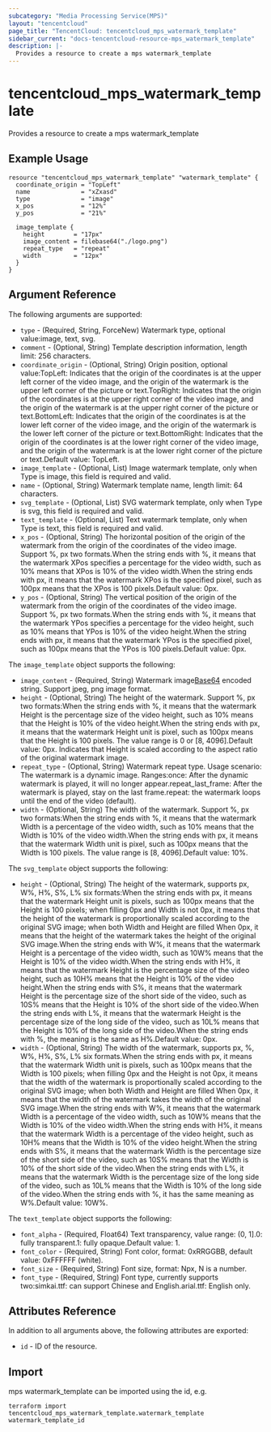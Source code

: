 ```yaml
---
subcategory: "Media Processing Service(MPS)"
layout: "tencentcloud"
page_title: "TencentCloud: tencentcloud_mps_watermark_template"
sidebar_current: "docs-tencentcloud-resource-mps_watermark_template"
description: |-
  Provides a resource to create a mps watermark_template
---
```


# tencentcloud_mps_watermark_template

Provides a resource to create a mps watermark_template

## Example Usage

```hcl
resource "tencentcloud_mps_watermark_template" "watermark_template" {
  coordinate_origin = "TopLeft"
  name              = "xZxasd"
  type              = "image"
  x_pos             = "12%"
  y_pos             = "21%"

  image_template {
    height        = "17px"
    image_content = filebase64("./logo.png")
    repeat_type   = "repeat"
    width         = "12px"
  }
}
```

## Argument Reference

The following arguments are supported:

* `type` - (Required, String, ForceNew) Watermark type, optional value:image, text, svg.
* `comment` - (Optional, String) Template description information, length limit: 256 characters.
* `coordinate_origin` - (Optional, String) Origin position, optional value:TopLeft: Indicates that the origin of the coordinates is at the upper left corner of the video image, and the origin of the watermark is the upper left corner of the picture or text.TopRight: Indicates that the origin of the coordinates is at the upper right corner of the video image, and the origin of the watermark is at the upper right corner of the picture or text.BottomLeft: Indicates that the origin of the coordinates is at the lower left corner of the video image, and the origin of the watermark is the lower left corner of the picture or text.BottomRight: Indicates that the origin of the coordinates is at the lower right corner of the video image, and the origin of the watermark is at the lower right corner of the picture or text.Default value: TopLeft.
* `image_template` - (Optional, List) Image watermark template, only when Type is image, this field is required and valid.
* `name` - (Optional, String) Watermark template name, length limit: 64 characters.
* `svg_template` - (Optional, List) SVG watermark template, only when Type is svg, this field is required and valid.
* `text_template` - (Optional, List) Text watermark template, only when Type is text, this field is required and valid.
* `x_pos` - (Optional, String) The horizontal position of the origin of the watermark from the origin of the coordinates of the video image. Support %, px two formats.When the string ends with %, it means that the watermark XPos specifies a percentage for the video width, such as 10% means that XPos is 10% of the video width.When the string ends with px, it means that the watermark XPos is the specified pixel, such as 100px means that the XPos is 100 pixels.Default value: 0px.
* `y_pos` - (Optional, String) The vertical position of the origin of the watermark from the origin of the coordinates of the video image. Support %, px two formats.When the string ends with %, it means that the watermark YPos specifies a percentage for the video height, such as 10% means that YPos is 10% of the video height.When the string ends with px, it means that the watermark YPos is the specified pixel, such as 100px means that the YPos is 100 pixels.Default value: 0px.

The `image_template` object supports the following:

* `image_content` - (Required, String) Watermark image[Base64](https://tools.ietf.org/html/rfc4648) encoded string. Support jpeg, png image format.
* `height` - (Optional, String) The height of the watermark. Support %, px two formats:When the string ends with %, it means that the watermark Height is the percentage size of the video height, such as 10% means that the Height is 10% of the video height.When the string ends with px, it means that the watermark Height unit is pixel, such as 100px means that the Height is 100 pixels. The value range is 0 or [8, 4096].Default value: 0px. Indicates that Height is scaled according to the aspect ratio of the original watermark image.
* `repeat_type` - (Optional, String) Watermark repeat type. Usage scenario: The watermark is a dynamic image. Ranges:once: After the dynamic watermark is played, it will no longer appear.repeat_last_frame: After the watermark is played, stay on the last frame.repeat: the watermark loops until the end of the video (default).
* `width` - (Optional, String) The width of the watermark. Support %, px two formats:When the string ends with %, it means that the watermark Width is a percentage of the video width, such as 10% means that the Width is 10% of the video width.When the string ends with px, it means that the watermark Width unit is pixel, such as 100px means that the Width is 100 pixels. The value range is [8, 4096].Default value: 10%.

The `svg_template` object supports the following:

* `height` - (Optional, String) The height of the watermark, supports px, W%, H%, S%, L% six formats:When the string ends with px, it means that the watermark Height unit is pixels, such as 100px means that the Height is 100 pixels; when filling 0px and Width is not 0px, it means that the height of the watermark is proportionally scaled according to the original SVG image; when both Width and Height are filled When 0px, it means that the height of the watermark takes the height of the original SVG image.When the string ends with W%, it means that the watermark Height is a percentage of the video width, such as 10W% means that the Height is 10% of the video width.When the string ends with H%, it means that the watermark Height is the percentage size of the video height, such as 10H% means that the Height is 10% of the video height.When the string ends with S%, it means that the watermark Height is the percentage size of the short side of the video, such as 10S% means that the Height is 10% of the short side of the video.When the string ends with L%, it means that the watermark Height is the percentage size of the long side of the video, such as 10L% means that the Height is 10% of the long side of the video.When the string ends with %, the meaning is the same as H%.Default value: 0px.
* `width` - (Optional, String) The width of the watermark, supports px, %, W%, H%, S%, L% six formats.When the string ends with px, it means that the watermark Width unit is pixels, such as 100px means that the Width is 100 pixels; when filling 0px and the Height is not 0px, it means that the width of the watermark is proportionally scaled according to the original SVG image; when both Width and Height are filled When 0px, it means that the width of the watermark takes the width of the original SVG image.When the string ends with W%, it means that the watermark Width is a percentage of the video width, such as 10W% means that the Width is 10% of the video width.When the string ends with H%, it means that the watermark Width is a percentage of the video height, such as 10H% means that the Width is 10% of the video height.When the string ends with S%, it means that the watermark Width is the percentage size of the short side of the video, such as 10S% means that the Width is 10% of the short side of the video.When the string ends with L%, it means that the watermark Width is the percentage size of the long side of the video, such as 10L% means that the Width is 10% of the long side of the video.When the string ends with %, it has the same meaning as W%.Default value: 10W%.

The `text_template` object supports the following:

* `font_alpha` - (Required, Float64) Text transparency, value range: (0, 1].0: fully transparent.1: fully opaque.Default value: 1.
* `font_color` - (Required, String) Font color, format: 0xRRGGBB, default value: 0xFFFFFF (white).
* `font_size` - (Required, String) Font size, format: Npx, N is a number.
* `font_type` - (Required, String) Font type, currently supports two:simkai.ttf: can support Chinese and English.arial.ttf: English only.

## Attributes Reference

In addition to all arguments above, the following attributes are exported:

* `id` - ID of the resource.



## Import

mps watermark_template can be imported using the id, e.g.

```
terraform import tencentcloud_mps_watermark_template.watermark_template watermark_template_id
```

